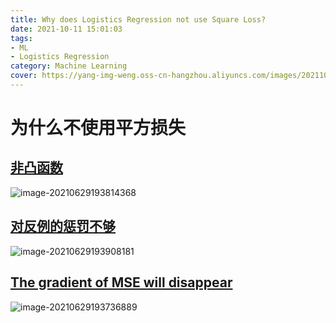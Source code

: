 ```yaml
---
title: Why does Logistics Regression not use Square Loss?
date: 2021-10-11 15:01:03
tags:
- ML
- Logistics Regression
category: Machine Learning
cover: https://yang-img-weng.oss-cn-hangzhou.aliyuncs.com/images/202110111505771.png
---
```


# 为什么不使用平方损失

## [非凸函数](https://www.programmersought.com/article/12853404913/)

![image-20210629193814368](https://yang-img-weng.oss-cn-hangzhou.aliyuncs.com/images/202110111503422.png)

## [对反例的惩罚不够](https://radiant-brushlands-42789.herokuapp.com/towardsdatascience.com/why-not-mse-as-a-loss-function-for-logistic-regression-589816b5e03c)

![image-20210629193908181](https://yang-img-weng.oss-cn-hangzhou.aliyuncs.com/images/image-20210629193908181.png)

## [The gradient of MSE will disappear](https://www.programmersought.com/article/12853404913/)

![image-20210629193736889](https://yang-img-weng.oss-cn-hangzhou.aliyuncs.com/images/image-20210629193736889.png)
